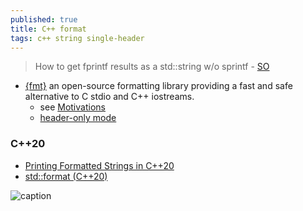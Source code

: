 ```yaml
---
published: true
title: C++ format
tags: c++ string single-header
---
```

> How to get fprintf results as a std::string w/o sprintf - [SO](https://stackoverflow.com/questions/69738/c-how-to-get-fprintf-results-as-a-stdstring-w-o-sprintf)

- [{fmt}](https://github.com/fmtlib/fmt) an open-source formatting library providing a fast and safe alternative to C stdio and C++ iostreams. 
	- see [Motivations](https://github.com/fmtlib/fmt#motivation)
    - [header-only mode](https://stackoverflow.com/questions/66944554/how-to-use-fmt-library-in-the-header-only-mode)

### C++20
- [Printing Formatted Strings in C++20](https://bw.org/2021/08/09/cpp20-print/)
- [std::format (C++20)](https://en.cppreference.com/w/cpp/utility/format/format)
    
![caption](https://user-images.githubusercontent.com/576385/88485597-d312f600-cf2b-11ea-9cbe-61f535a86e28.png)
